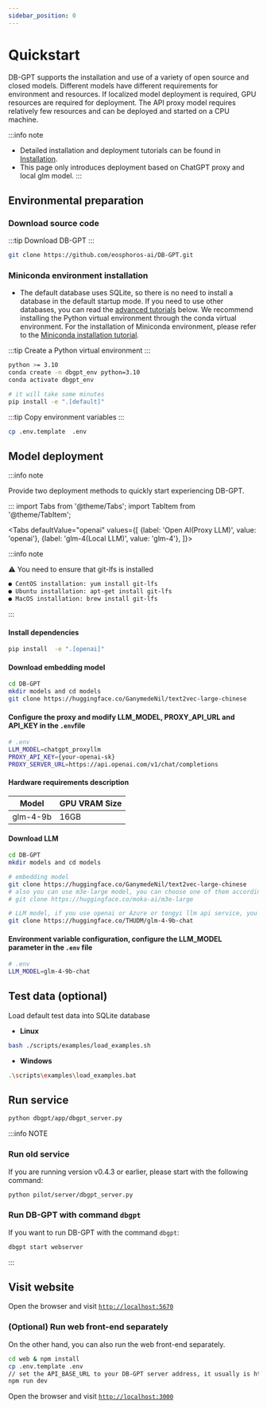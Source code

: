 ```yaml
---
sidebar_position: 0
---
```

# Quickstart
DB-GPT supports the installation and use of a variety of open source and closed models. Different models have different requirements for environment and resources. If localized model deployment is required, GPU resources are required for deployment. The API proxy model requires relatively few resources and can be deployed and started on a CPU machine.


:::info note
- Detailed installation and deployment tutorials can be found in [Installation](/docs/installation).
- This page only introduces deployment based on ChatGPT proxy and local glm model.
:::

## Environmental preparation

### Download source code

:::tip
Download DB-GPT
:::



```bash
git clone https://github.com/eosphoros-ai/DB-GPT.git
```

### Miniconda environment installation

- The default database uses SQLite, so there is no need to install a database in the default startup mode. If you need to use other databases, you can read the [advanced tutorials](/docs/application_manual/advanced_tutorial/rag) below. We recommend installing the Python virtual environment through the conda virtual environment. For the installation of Miniconda environment, please refer to the [Miniconda installation tutorial](https://docs.conda.io/projects/miniconda/en/latest/).

:::tip
Create a Python virtual environment
:::

```bash
python >= 3.10
conda create -n dbgpt_env python=3.10
conda activate dbgpt_env

# it will take some minutes
pip install -e ".[default]"
```

:::tip
Copy environment variables
:::
```bash
cp .env.template  .env
```

## Model deployment

:::info note

Provide two deployment methods to quickly start experiencing DB-GPT.

:::
import Tabs from '@theme/Tabs';
import TabItem from '@theme/TabItem';

<Tabs
  defaultValue="openai"
  values={[
    {label: 'Open AI(Proxy LLM)', value: 'openai'},
    {label: 'glm-4(Local LLM)', value: 'glm-4'},
  ]}>

  <TabItem value="openai" label="openai">

:::info note

⚠️  You need to ensure that git-lfs is installed
```bash
● CentOS installation: yum install git-lfs
● Ubuntu installation: apt-get install git-lfs
● MacOS installation: brew install git-lfs
```
:::

#### Install dependencies

```bash
pip install  -e ".[openai]"
```

#### Download embedding model

```bash
cd DB-GPT
mkdir models and cd models
git clone https://huggingface.co/GanymedeNil/text2vec-large-chinese
```

#### Configure the proxy and modify LLM_MODEL, PROXY_API_URL and API_KEY in the `.env`file

```bash
# .env
LLM_MODEL=chatgpt_proxyllm
PROXY_API_KEY={your-openai-sk}
PROXY_SERVER_URL=https://api.openai.com/v1/chat/completions
```
  </TabItem>

  <TabItem value="glm-4" label="glm-4">

#### Hardware requirements description
|  Model    		   | GPU VRAM Size   	 | 
|:--------------:|-------------------|
| glm-4-9b     	 | 16GB        	     |

#### Download LLM

```bash
cd DB-GPT
mkdir models and cd models

# embedding model
git clone https://huggingface.co/GanymedeNil/text2vec-large-chinese
# also you can use m3e-large model, you can choose one of them according to your needs
# git clone https://huggingface.co/moka-ai/m3e-large

# LLM model, if you use openai or Azure or tongyi llm api service, you don't need to download llm model
git clone https://huggingface.co/THUDM/glm-4-9b-chat

```
#### Environment variable configuration, configure the LLM_MODEL parameter in the `.env` file
```bash
# .env
LLM_MODEL=glm-4-9b-chat
```
  </TabItem>

</Tabs>


## Test data (optional)
Load default test data into SQLite database
- **Linux**

```bash
bash ./scripts/examples/load_examples.sh
```
- **Windows**

```bash
.\scripts\examples\load_examples.bat
```

## Run service

```bash
python dbgpt/app/dbgpt_server.py
```

:::info NOTE
### Run old service

If you are running version v0.4.3 or earlier, please start with the following command:

```bash
python pilot/server/dbgpt_server.py
```

### Run DB-GPT with command `dbgpt`

If you want to run DB-GPT with the command `dbgpt`:

```bash
dbgpt start webserver
```
:::

## Visit website

Open the browser and visit [`http://localhost:5670`](http://localhost:5670)


### (Optional) Run web front-end separately

On the other hand, you can also run the web front-end separately.

```bash
cd web & npm install
cp .env.template .env
// set the API_BASE_URL to your DB-GPT server address, it usually is http://localhost:5670
npm run dev
```
Open the browser and visit [`http://localhost:3000`](http://localhost:3000)






